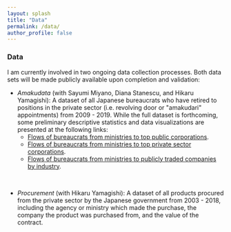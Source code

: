 ```yaml
---
layout: splash
title: "Data"
permalink: /data/
author_profile: false
---
```


### Data

I am currently involved in two ongoing data collection processes. Both data sets will be made publicly available upon completion and validation: 

- *Amakudata* (with Sayumi Miyano, Diana Stanescu, and Hikaru Yamagishi): A dataset of all Japanese bureaucrats who have retired to positions in the private sector (i.e. revolving door or "amakudari" appointments) from 2009 - 2019. While the full dataset is forthcoming, some preliminary descriptive statistics and data visualizations are presented at the following links:  
	- [Flows of bureaucrats from ministries to top public corporations](https://www.trevorincerti.com/files/ministry_publicinterest.html).
	- [Flows of bureaucrats from ministries to top private sector corporations](https://www.trevorincerti.com/files/ministry_private.html).  
	- [Flows of bureaucrats from ministries to publicly traded companies by industry](https://www.trevorincerti.com/files/ministry_industry.html).

&nbsp;

- *Procurement* (with Hikaru Yamagishi): A dataset of all products procured from the private sector by the Japanese government from 2003 - 2018, including the agency or ministry which made the purchase, the company the product was purchased from, and the value of the contract.










